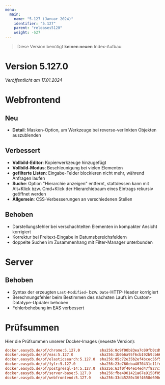 ```yaml
---
menu:
  main:
    name: "5.127 (Januar 2024)"
    identifier: "5.127"
    parent: "releases5120"
    weight: -627
---
```


> Diese Version benötigt **keinen neuen** Index-Aufbau

# Version 5.127.0

*Veröffentlicht am 17.01.2024*


# Webfrontend

## Neu

* **Detail**: Masken-Option, um Werkzeuge bei reverse-verlinkten Objekten auszublenden

## Verbessert

* **Vollbild-Editor**: Kopierwerkzeuge hinzugefügt
* **Vollbild-Modus**: Beschleunigung bei vielen Elementen
* **gefilterte Listen**: Eingabe-Felder blockieren nicht mehr, während Anfragen laufen
* **Suche**: Option "Hierarchie anzeigen" entfernt, stattdessen kann mit Alt+Klick bzw. Cmd+Klick der Hierarchiebaum eines Eintrags rekursiv geöffnet werden
* **Allgemein**: CSS-Verbesserungen an verschiedenen Stellen

## Behoben

* Darstellungsfehler bei verschachtelten Elementen in kompakter Ansicht korrigiert
* Korrektur bei Freitext-Eingabe in Datumsbereichsfeldern
* doppelte Suchen im Zusammenhang mit Filter-Manager unterbunden

# Server

## Behoben

* Syntax der erzeugten `Last-Modified`- bzw. `Date`-HTTP-Header korrigiert
* Berechnungsfehler beim Bestimmen des nächsten Laufs im Custom-Datatype-Updater behoben
* Fehlerbehebung im EAS verbessert

# Prüfsummen

Hier die Prüfsummen unserer Docker-Images (neueste Version):

```ini
docker.easydb.de/pf/chrome:5.127.0         sha256:0c9f00b83ea7c09fb0cd91df1f1d84a899a2ec8c59e2dd014bbd22e4816af27f
docker.easydb.de/pf/eas:5.127.0            sha256:1b0b6a95f6cb192b9cb6657d99cfe60e33278df7570d2ca804b9390b19c7a4c7
docker.easydb.de/pf/elasticsearch:5.127.0  sha256:05c72e35b2ef4bcec55f59d18c847916451a4fb0e0bda74373e5a9a5aedbe69e
docker.easydb.de/pf/fylr:5.127.0           sha256:23e760eba4070431c11fd3d6ec99ec12d22697337571adac2460329f9e3dbbc4
docker.easydb.de/pf/postgresql-14:5.127.0  sha256:63f0f404e14ed47f827c1df335cfe1e396d762b5ff89e24cb98409efb2d88fcc
docker.easydb.de/pf/server-base:5.127.0    sha256:fbe4901421a67e9158f05d7c02e8bc6e11baad739bd784e2f368eeaaa08ddcab
docker.easydb.de/pf/webfrontend:5.127.0    sha256:33d45280c36f4658d690e6f18cecd9d8ee8aaa8736cdeb6129ee066139fd8350
```
